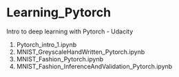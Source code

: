 # Learning_Pytorch
Intro to deep learning with Pytorch - Udacity


1. Pytorch_intro_1.ipynb
2. MNIST_GreyscaleHandWritten_Pytorch.ipynb
3. MNIST_Fashion_Pytorch.ipynb
4. MNIST_Fashion_InferenceAndValidation_Pytorch.ipynb
